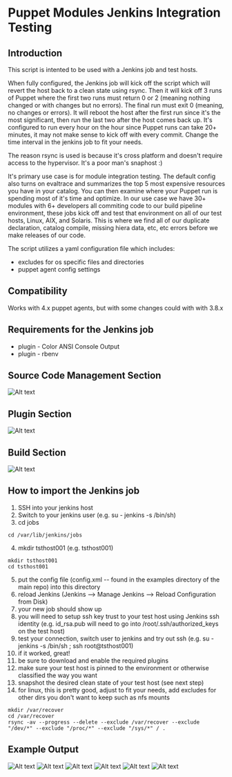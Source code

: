 Puppet Modules Jenkins Integration Testing
==========================================

Introduction
------------

This script is intented to be used with a Jenkins job and test hosts.

When fully configured, the Jenkins job will kick off the script which will revert the host back to a clean state using rsync.  Then it will kick off 3 runs of Puppet where the first two runs must return 0 or 2 (meaning nothing changed or with changes but no errors).  The final run must exit 0 (meaning, no changes or errors).  It will reboot the host after the first run since it's the most significant, then run the last two after the host comes back up.  It's configured to run every hour on the hour since Puppet runs can take 20+ minutes, it may not make sense to kick off with every commit.  Change the time interval in the jenkins job to fit your needs.

The reason rsync is used is because it's cross platform and doesn't require access to the hypervisor.  It's a poor man's snaphost :)

It's primary use case is for module integration testing.  The default config also turns on evaltrace and summarizes the top 5 most expensive resources you have in your catalog.  You can then examine where your Puppet run is spending most of it's time and optimize.  In our use case we have 30+ modules with 6+ developers all commiting code to our build pipeline environment, these jobs kick off and test that environment on all of our test hosts, Linux, AIX, and Solaris.  This is where we find all of our duplicate declaration, catalog compile, missing hiera data, etc, etc errors before we make releases of our code.

The script utilizes a yaml configuration file which includes:

* excludes for os specific files and directories
* puppet agent config settings

Compatibility
-------------
Works with 4.x puppet agents, but with some changes could with with 3.8.x

Requirements for the Jenkins job
--------------------------------
* plugin - Color ANSI Console Output
* plugin - rbenv

Source Code Management Section
------------------------------

![Alt text](/images/jenkins-source-code-management.png?raw=true "Jenkins Source Code Management Section")

Plugin Section
--------------

![Alt text](/images/jenkins-plugins.png?raw=true "Jenkins Plugin Section")

Build Section
-------------

![Alt text](/images/jenkins-build.png?raw=true "Jenkins Build Section")


How to import the Jenkins job
-----------------------------

1. SSH into your jenkins host
2. Switch to your jenkins user (e.g. su - jenkins -s /bin/sh)
3. cd jobs

```
cd /var/lib/jenkins/jobs
```

4. mkdir tsthost001 (e.g. tsthost001)

```
mkdir tsthost001
cd tsthost001
```

5. put the config file (config.xml -- found in the examples directory of the main repo) into this directory
6. reload Jenkins (Jenkins --> Manage Jenkins --> Reload Configuration from Disk)
7. your new job should show up
8. you will need to setup ssh key trust to your test host using Jenkins ssh identity (e.g. id_rsa.pub will need to go into /root/.ssh/authorized_keys on the test host)
9. test your connection, switch user to jenkins and try out ssh (e.g. su - jenkins -s /bin/sh ; ssh root@tsthost001)
10. if it worked, great!
11. be sure to download and enable the required plugins
12. make sure your test host is pinned to the environment or otherwise classified the way you want
13. snapshot the desired clean state of your test host (see next step)
14. for linux, this is pretty good, adjust to fit your needs, add excludes for other dirs you don't want to keep such as nfs mounts

```
mkdir /var/recover
cd /var/recover
rsync -av --progress --delete --exclude /var/recover --exclude "/dev/*" --exclude "/proc/*" --exclude "/sys/*" / .
```

Example Output
--------------

![Alt text](/images/jenkins-output1.png?raw=true "Jenkins Job Rsync Revert")
![Alt text](/images/jenkins-output2.png?raw=true "Jenkins Job Reboot and Wait")
![Alt text](/images/jenkins-output3.png?raw=true "Jenkins Job Puppet Run 1/3")
![Alt text](/images/jenkins-output4.png?raw=true "Jenkins Job Puppet Run 1 Profiling Stats")
![Alt text](/images/jenkins-output5.png?raw=true "Jenkins Job Puppet Run 2")
![Alt text](/images/jenkins-output6.png?raw=true "Jenkins Job Puppet Run 3 with Success")
